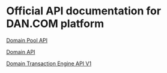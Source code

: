 # Official API documentation for DAN.COM platform

[Domain Pool API](dan_seller_api/domain_api.md)

[Domain API](dan_seller_api/domain_pool.md)

[Domain Transaction Engine API V1](domain_transaction_engine/v1/README.md)

